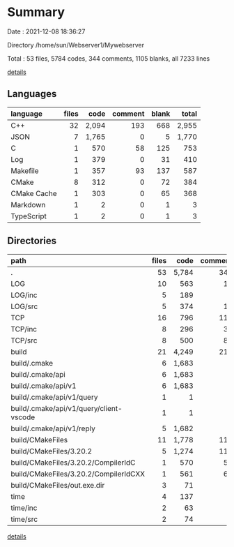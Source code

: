 # Summary

Date : 2021-12-08 18:36:27

Directory /home/sun/Webserver1/Mywebserver

Total : 53 files,  5784 codes, 344 comments, 1105 blanks, all 7233 lines

[details](details.md)

## Languages
| language | files | code | comment | blank | total |
| :--- | ---: | ---: | ---: | ---: | ---: |
| C++ | 32 | 2,094 | 193 | 668 | 2,955 |
| JSON | 7 | 1,765 | 0 | 5 | 1,770 |
| C | 1 | 570 | 58 | 125 | 753 |
| Log | 1 | 379 | 0 | 31 | 410 |
| Makefile | 1 | 357 | 93 | 137 | 587 |
| CMake | 8 | 312 | 0 | 72 | 384 |
| CMake Cache | 1 | 303 | 0 | 65 | 368 |
| Markdown | 1 | 2 | 0 | 1 | 3 |
| TypeScript | 1 | 2 | 0 | 1 | 3 |

## Directories
| path | files | code | comment | blank | total |
| :--- | ---: | ---: | ---: | ---: | ---: |
| . | 53 | 5,784 | 344 | 1,105 | 7,233 |
| LOG | 10 | 563 | 15 | 236 | 814 |
| LOG/inc | 5 | 189 | 0 | 101 | 290 |
| LOG/src | 5 | 374 | 15 | 135 | 524 |
| TCP | 16 | 796 | 111 | 220 | 1,127 |
| TCP/inc | 8 | 296 | 31 | 119 | 446 |
| TCP/src | 8 | 500 | 80 | 101 | 681 |
| build | 21 | 4,249 | 211 | 559 | 5,019 |
| build/.cmake | 6 | 1,683 | 0 | 5 | 1,688 |
| build/.cmake/api | 6 | 1,683 | 0 | 5 | 1,688 |
| build/.cmake/api/v1 | 6 | 1,683 | 0 | 5 | 1,688 |
| build/.cmake/api/v1/query | 1 | 1 | 0 | 0 | 1 |
| build/.cmake/api/v1/query/client-vscode | 1 | 1 | 0 | 0 | 1 |
| build/.cmake/api/v1/reply | 5 | 1,682 | 0 | 5 | 1,687 |
| build/CMakeFiles | 11 | 1,778 | 118 | 343 | 2,239 |
| build/CMakeFiles/3.20.2 | 5 | 1,274 | 118 | 292 | 1,684 |
| build/CMakeFiles/3.20.2/CompilerIdC | 1 | 570 | 58 | 125 | 753 |
| build/CMakeFiles/3.20.2/CompilerIdCXX | 1 | 561 | 60 | 123 | 744 |
| build/CMakeFiles/out.exe.dir | 3 | 71 | 0 | 9 | 80 |
| time | 4 | 137 | 0 | 76 | 213 |
| time/inc | 2 | 63 | 0 | 36 | 99 |
| time/src | 2 | 74 | 0 | 40 | 114 |

[details](details.md)